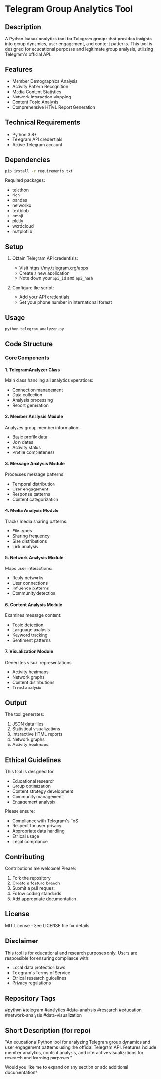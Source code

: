 # Telegram Group Analytics Tool

## Description
A Python-based analytics tool for Telegram groups that provides insights into group dynamics, user engagement, and content patterns. This tool is designed for educational purposes and legitimate group analysis, utilizing Telegram's official API.

## Features
- Member Demographics Analysis
- Activity Pattern Recognition
- Media Content Statistics
- Network Interaction Mapping
- Content Topic Analysis
- Comprehensive HTML Report Generation

## Technical Requirements
- Python 3.8+
- Telegram API credentials
- Active Telegram account

## Dependencies
```bash
pip install -r requirements.txt
```

Required packages:
- telethon
- rich
- pandas
- networkx
- textblob
- emoji
- plotly
- wordcloud
- matplotlib

## Setup
1. Obtain Telegram API credentials:
   - Visit https://my.telegram.org/apps
   - Create a new application
   - Note down your `api_id` and `api_hash`

2. Configure the script:
   - Add your API credentials
   - Set your phone number in international format

## Usage
```bash
python telegram_analyzer.py
```

## Code Structure

### Core Components

#### 1. TelegramAnalyzer Class
Main class handling all analytics operations:
- Connection management
- Data collection
- Analysis processing
- Report generation

#### 2. Member Analysis Module
Analyzes group member information:
- Basic profile data
- Join dates
- Activity status
- Profile completeness

#### 3. Message Analysis Module
Processes message patterns:
- Temporal distribution
- User engagement
- Response patterns
- Content categorization

#### 4. Media Analysis Module
Tracks media sharing patterns:
- File types
- Sharing frequency
- Size distributions
- Link analysis

#### 5. Network Analysis Module
Maps user interactions:
- Reply networks
- User connections
- Influence patterns
- Community detection

#### 6. Content Analysis Module
Examines message content:
- Topic detection
- Language analysis
- Keyword tracking
- Sentiment patterns

#### 7. Visualization Module
Generates visual representations:
- Activity heatmaps
- Network graphs
- Content distributions
- Trend analysis

## Output
The tool generates:
1. JSON data files
2. Statistical visualizations
3. Interactive HTML reports
4. Network graphs
5. Activity heatmaps

## Ethical Guidelines
This tool is designed for:
- Educational research
- Group optimization
- Content strategy development
- Community management
- Engagement analysis

Please ensure:
- Compliance with Telegram's ToS
- Respect for user privacy
- Appropriate data handling
- Ethical usage
- Legal compliance

## Contributing
Contributions are welcome! Please:
1. Fork the repository
2. Create a feature branch
3. Submit a pull request
4. Follow coding standards
5. Add appropriate documentation

## License
MIT License - See LICENSE file for details

## Disclaimer
This tool is for educational and research purposes only. Users are responsible for ensuring compliance with:
- Local data protection laws
- Telegram's Terms of Service
- Ethical research guidelines
- Privacy regulations

## Repository Tags
#python #telegram #analytics #data-analysis #research #education #network-analysis #data-visualization

## Short Description (for repo)
"An educational Python tool for analyzing Telegram group dynamics and user engagement patterns using the official Telegram API. Features include member analytics, content analysis, and interactive visualizations for research and learning purposes."

Would you like me to expand on any section or add additional documentation?
